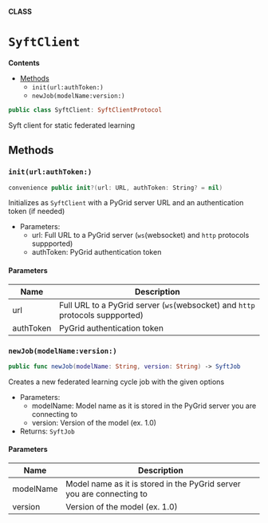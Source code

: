 **CLASS**

# `SyftClient`

**Contents**

- [Methods](#methods)
  - `init(url:authToken:)`
  - `newJob(modelName:version:)`

```swift
public class SyftClient: SyftClientProtocol
```

Syft client for static federated learning

## Methods
### `init(url:authToken:)`

```swift
convenience public init?(url: URL, authToken: String? = nil)
```

Initializes as `SyftClient` with a PyGrid server URL and an authentication token (if needed)
- Parameters:
  - url: Full URL to a PyGrid server (`ws`(websocket) and `http` protocols suppported)
  - authToken: PyGrid authentication token

#### Parameters

| Name | Description |
| ---- | ----------- |
| url | Full URL to a PyGrid server (`ws`(websocket) and `http` protocols suppported) |
| authToken | PyGrid authentication token |

### `newJob(modelName:version:)`

```swift
public func newJob(modelName: String, version: String) -> SyftJob
```

Creates a new federated learning cycle job with the given options
- Parameters:
  - modelName: Model name as it is stored in the PyGrid server you are connecting to
  - version: Version of the model (ex. 1.0)
- Returns: `SyftJob`

#### Parameters

| Name | Description |
| ---- | ----------- |
| modelName | Model name as it is stored in the PyGrid server you are connecting to |
| version | Version of the model (ex. 1.0) |